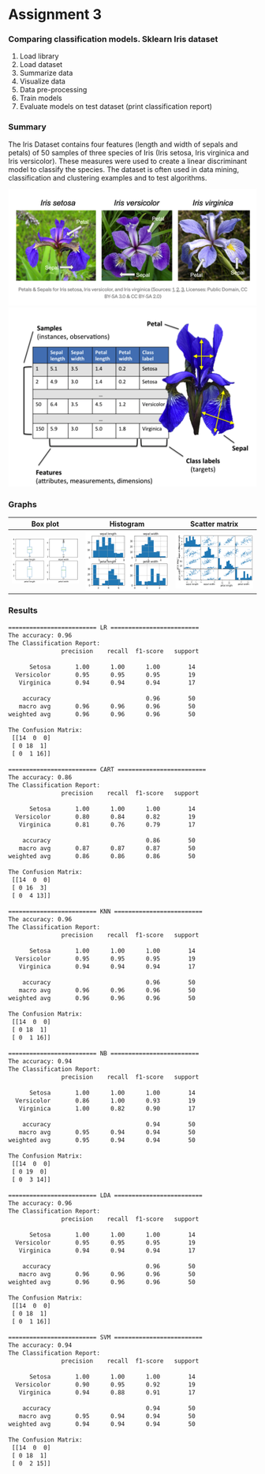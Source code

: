 # Assignment 3

### Comparing classification models. Sklearn Iris dataset

1. Load library
2. Load dataset
3. Summarize data
4. Visualize data
5. Data pre-processing
6. Train models
7. Evaluate models on test dataset (print classification report)

### Summary
The Iris Dataset contains four features (length and width of sepals and petals) of 50 samples of three species of Iris (Iris setosa, Iris virginica and Iris versicolor). These measures were used to create a linear discriminant model to classify the species. The dataset is often used in data mining, classification and clustering examples and to test algorithms.
<div align="center">
    <img src="images/iris1.png">
    <img src="images/iris2.png">
</div>


### Graphs

Box plot | Histogram | Scatter matrix
:------------:|:------------: | :------------:
![](graphs/box_plot.png) | ![](graphs/hist.png) | ![](graphs/scatter_matrix.png)


### Results

```
========================= LR =========================
The accuracy: 0.96
The Classification Report:
               precision    recall  f1-score   support

      Setosa       1.00      1.00      1.00        14
  Versicolor       0.95      0.95      0.95        19
   Virginica       0.94      0.94      0.94        17

    accuracy                           0.96        50
   macro avg       0.96      0.96      0.96        50
weighted avg       0.96      0.96      0.96        50

The Confusion Matrix:
 [[14  0  0]
 [ 0 18  1]
 [ 0  1 16]]

========================= CART =========================
The accuracy: 0.86
The Classification Report:
               precision    recall  f1-score   support

      Setosa       1.00      1.00      1.00        14
  Versicolor       0.80      0.84      0.82        19
   Virginica       0.81      0.76      0.79        17

    accuracy                           0.86        50
   macro avg       0.87      0.87      0.87        50
weighted avg       0.86      0.86      0.86        50

The Confusion Matrix:
 [[14  0  0]
 [ 0 16  3]
 [ 0  4 13]]

========================= KNN =========================
The accuracy: 0.96
The Classification Report:
               precision    recall  f1-score   support

      Setosa       1.00      1.00      1.00        14
  Versicolor       0.95      0.95      0.95        19
   Virginica       0.94      0.94      0.94        17

    accuracy                           0.96        50
   macro avg       0.96      0.96      0.96        50
weighted avg       0.96      0.96      0.96        50

The Confusion Matrix:
 [[14  0  0]
 [ 0 18  1]
 [ 0  1 16]]

========================= NB =========================
The accuracy: 0.94
The Classification Report:
               precision    recall  f1-score   support

      Setosa       1.00      1.00      1.00        14
  Versicolor       0.86      1.00      0.93        19
   Virginica       1.00      0.82      0.90        17

    accuracy                           0.94        50
   macro avg       0.95      0.94      0.94        50
weighted avg       0.95      0.94      0.94        50

The Confusion Matrix:
 [[14  0  0]
 [ 0 19  0]
 [ 0  3 14]]

========================= LDA =========================
The accuracy: 0.96
The Classification Report:
               precision    recall  f1-score   support

      Setosa       1.00      1.00      1.00        14
  Versicolor       0.95      0.95      0.95        19
   Virginica       0.94      0.94      0.94        17

    accuracy                           0.96        50
   macro avg       0.96      0.96      0.96        50
weighted avg       0.96      0.96      0.96        50

The Confusion Matrix:
 [[14  0  0]
 [ 0 18  1]
 [ 0  1 16]]

========================= SVM =========================
The accuracy: 0.94
The Classification Report:
               precision    recall  f1-score   support

      Setosa       1.00      1.00      1.00        14
  Versicolor       0.90      0.95      0.92        19
   Virginica       0.94      0.88      0.91        17

    accuracy                           0.94        50
   macro avg       0.95      0.94      0.94        50
weighted avg       0.94      0.94      0.94        50

The Confusion Matrix:
 [[14  0  0]
 [ 0 18  1]
 [ 0  2 15]]